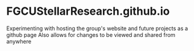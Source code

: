# FGCUStellarResearch.github.io
Experimenting with hosting the group's website and future projects as a github page
Also allows for changes to be viewed and shared from anywhere
